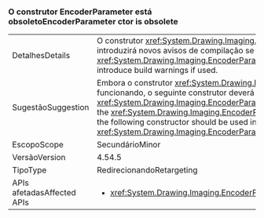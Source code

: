 ### <a name="encoderparameter-ctor-is-obsolete"></a><span data-ttu-id="68454-101">O construtor EncoderParameter está obsoleto</span><span class="sxs-lookup"><span data-stu-id="68454-101">EncoderParameter ctor is obsolete</span></span>

|   |   |
|---|---|
|<span data-ttu-id="68454-102">Detalhes</span><span class="sxs-lookup"><span data-stu-id="68454-102">Details</span></span>|<span data-ttu-id="68454-103">O construtor <xref:System.Drawing.Imaging.EncoderParameter.%23ctor(System.Drawing.Imaging.Encoder,System.Int32,System.Int32,System.Int32,System.Int32)> agora está obsoleto e introduzirá novos avisos de compilação se for usado.</span><span class="sxs-lookup"><span data-stu-id="68454-103">The <xref:System.Drawing.Imaging.EncoderParameter.%23ctor(System.Drawing.Imaging.Encoder,System.Int32,System.Int32,System.Int32,System.Int32)> constructor is obsolete now and will introduce build warnings if used.</span></span>|
|<span data-ttu-id="68454-104">Sugestão</span><span class="sxs-lookup"><span data-stu-id="68454-104">Suggestion</span></span>|<span data-ttu-id="68454-105">Embora o construtor <xref:System.Drawing.Imaging.EncoderParameter.%23ctor(System.Drawing.Imaging.Encoder,System.Int32,System.Int32,System.Int32,System.Int32)> continue funcionando, o seguinte construtor deverá ser usado no lugar para evitar o aviso de compilação obsoleta durante a recompilação de código com as ferramentas do .NET 4.5: <xref:System.Drawing.Imaging.EncoderParameter.%23ctor(System.Drawing.Imaging.Encoder,System.Int32,System.Drawing.Imaging.EncoderParameterValueType,System.IntPtr)>.</span><span class="sxs-lookup"><span data-stu-id="68454-105">Although the <xref:System.Drawing.Imaging.EncoderParameter.%23ctor(System.Drawing.Imaging.Encoder,System.Int32,System.Int32,System.Int32,System.Int32)>constructor will continue to work, the following constructor should be used instead to avoid the obsolete build warning when re-compiling code with .NET 4.5 tools: <xref:System.Drawing.Imaging.EncoderParameter.%23ctor(System.Drawing.Imaging.Encoder,System.Int32,System.Drawing.Imaging.EncoderParameterValueType,System.IntPtr)>.</span></span>|
|<span data-ttu-id="68454-106">Escopo</span><span class="sxs-lookup"><span data-stu-id="68454-106">Scope</span></span>|<span data-ttu-id="68454-107">Secundário</span><span class="sxs-lookup"><span data-stu-id="68454-107">Minor</span></span>|
|<span data-ttu-id="68454-108">Versão</span><span class="sxs-lookup"><span data-stu-id="68454-108">Version</span></span>|<span data-ttu-id="68454-109">4.5</span><span class="sxs-lookup"><span data-stu-id="68454-109">4.5</span></span>|
|<span data-ttu-id="68454-110">Tipo</span><span class="sxs-lookup"><span data-stu-id="68454-110">Type</span></span>|<span data-ttu-id="68454-111">Redirecionando</span><span class="sxs-lookup"><span data-stu-id="68454-111">Retargeting</span></span>|
|<span data-ttu-id="68454-112">APIs afetadas</span><span class="sxs-lookup"><span data-stu-id="68454-112">Affected APIs</span></span>|<ul><li><xref:System.Drawing.Imaging.EncoderParameter.%23ctor(System.Drawing.Imaging.Encoder,System.Int32,System.Int32,System.Int32,System.Int32)?displayProperty=nameWithType></li></ul>|

